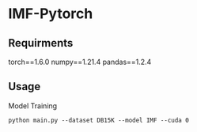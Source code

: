 # IMF-Pytorch

## Requirments

torch==1.6.0
numpy==1.21.4
pandas==1.2.4

## Usage
    
Model Training

    python main.py --dataset DB15K --model IMF --cuda 0
